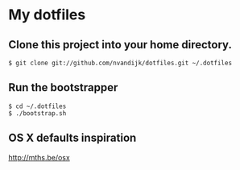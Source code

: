 # My dotfiles

## Clone this project into your home directory.

    $ git clone git://github.com/nvandijk/dotfiles.git ~/.dotfiles

## Run the bootstrapper

    $ cd ~/.dotfiles
    $ ./bootstrap.sh

## OS X defaults inspiration

http://mths.be/osx

